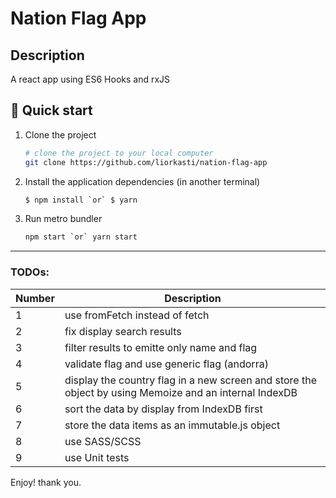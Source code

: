 # Nation Flag App
## Description
A react app using ES6 Hooks and rxJS
## 🚀 Quick start

1.  
    Clone the project
    ```sh
    # clone the project to your local computer
    git clone https://github.com/liorkasti/nation-flag-app
    ```
1.  
    Install the application dependencies (in another terminal)
    ```sh
    $ npm install `or` $ yarn 
    ```
1.  
    Run metro bundler
    ```sh
    npm start `or` yarn start
    ```
_______________________________________________

### TODOs:

| Number | Description |
| ------ | ------ |
| 1 | use fromFetch instead of fetch |
| 2 | fix display search results |
| 3 | filter results to emitte only name and flag   |
| 4 | validate flag and use generic flag (andorra) |
| 5 | display the country flag in a new screen and store the object by using Memoize and an internal IndexDB |
| 6 | sort the data by display from IndexDB first |
| 7 | store the data items as an immutable.js object |
| 8 | use SASS/SCSS  |
| 9 | use Unit tests |

Enjoy! thank you.
